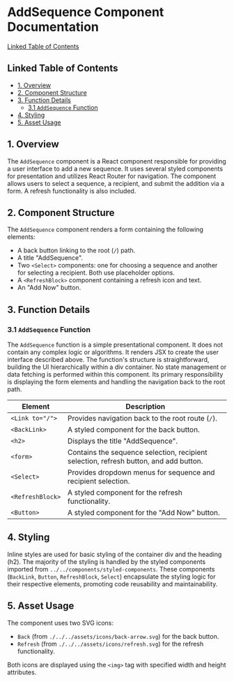 # AddSequence Component Documentation

[Linked Table of Contents](#linked-table-of-contents)

## Linked Table of Contents

* [1. Overview](#1-overview)
* [2. Component Structure](#2-component-structure)
* [3. Function Details](#3-function-details)
    * [3.1 `AddSequence` Function](#31-addsequence-function)
* [4. Styling](#4-styling)
* [5.  Asset Usage](#5-asset-usage)


## 1. Overview

The `AddSequence` component is a React component responsible for providing a user interface to add a new sequence.  It uses several styled components for presentation and utilizes React Router for navigation. The component allows users to select a sequence, a recipient, and submit the addition via a form.  A refresh functionality is also included.


## 2. Component Structure

The `AddSequence` component renders a form containing the following elements:

*   A back button linking to the root (`/`) path.
*   A title "AddSequence".
*   Two `<Select>` components: one for choosing a sequence and another for selecting a recipient.  Both use placeholder options.
*   A `<RefreshBlock>` component containing a refresh icon and text.
*   An "Add Now" button.


## 3. Function Details

### 3.1 `AddSequence` Function

The `AddSequence` function is a simple presentational component. It does not contain any complex logic or algorithms. It renders JSX to create the user interface described above. The function's structure is straightforward, building the UI hierarchically within a div container.  No state management or data fetching is performed within this component.  Its primary responsibility is displaying the form elements and handling the navigation back to the root path.


| Element           | Description                                      |
|--------------------|--------------------------------------------------|
| `<Link to="/">`    | Provides navigation back to the root route (`/`). |
| `<BackLink>`       | A styled component for the back button.         |
| `<h2>`             | Displays the title "AddSequence".                |
| `<form>`           | Contains the sequence selection, recipient selection, refresh button, and add button. |
| `<Select>`         | Provides dropdown menus for sequence and recipient selection. |
| `<RefreshBlock>`   | A styled component for the refresh functionality. |
| `<Button>`         | A styled component for the "Add Now" button.      |


## 4. Styling

Inline styles are used for basic styling of the container div and the heading (h2).  The majority of the styling is handled by the styled components imported from `../../components/styled-components`. These components (`BackLink`, `Button`, `RefreshBlock`, `Select`) encapsulate the styling logic for their respective elements, promoting code reusability and maintainability.


## 5. Asset Usage

The component uses two SVG icons:

*   `Back` (from `./../../assets/icons/back-arrow.svg`) for the back button.
*   `Refresh` (from `./../../assets/icons/refresh.svg`) for the refresh functionality.

Both icons are displayed using the `<img>` tag with specified width and height attributes.
